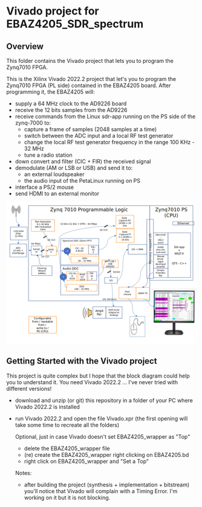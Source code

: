 # Vivado project for EBAZ4205_SDR_spectrum
 
## Overview

This folder contains the Vivado project that lets you to program the Zynq7010 FPGA. 

This is the Xilinx Vivado 2022.2 project that let's you to program the Zynq7010 FPGA (PL side) contained in the EBAZ4205 board. 
After programming it, the EBAZ4205 will:

* supply a 64 MHz clock to the AD9226 board
* receive the 12 bits samples from the AD9226
* receive commands from the Linux sdr-app running on the PS side of the zynq-7000 to:
  * capture a frame of samples (2048 samples at a time)
  * switch between the ADC input and a local RF test generator  
  * change the local RF test generator frequency in the range 100 KHz - 32 MHz
  * tune a radio station 
* down convert and filter (CIC + FIR) the received signal
* demodulate (AM or LSB or USB) and send it to:
  * an external loudspeaker
  * the audio input of the PetaLinux running on PS
* interface a PS/2 mouse
* send HDMI to an external monitor

![block diagram](../docs/SDR-block-diagram.png)

## Getting Started with the Vivado project

This project is quite complex but I hope that the block diagram could help you to understand it.
You need Vivado 2022.2 ... I've never tried with different versions!

* download and unzip (or git) this repository in a folder of your PC where Vivado 2022.2 is installed
* run Vivado 2022.2 and open the file Vivado.xpr (the first opening will take some time to recreate all the folders)

  Optional, just in case Vivado doesn't set EBAZ4205_wrapper as "Top"

  * delete the EBAZ4205_wrapper file
  * (re) create the EBAZ4205_wrapper right clicking on EBAZ4205.bd
  * right click on EBAZ4205_wrapper and "Set a Top"
 
  Notes:
  * after building the project (synthesis + implementation + bitstream) you'll notice that Vivado will complain with a Timing Error. I'm working on it but it is not blocking.

  
